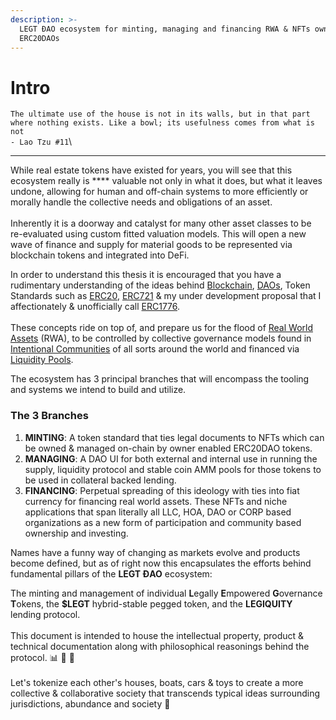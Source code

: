 ```yaml
---
description: >-
  LEGT ĐAO ecosystem for minting, managing and financing RWA & NFTs owned via
  ERC20DAOs
---
```


# Intro

`The ultimate use of the house is not in its walls, but in that part where nothing exists. Like a bowl; its usefulness comes from what is not` \
`- Lao Tzu #11`\
****

While real estate tokens have existed for years, you will see that this ecosystem really is **** valuable not only in what it does, but what it leaves undone, allowing for human and off-chain systems to more efficiently or morally handle the collective needs and obligations of an asset.\
\
Inherently it is a doorway and catalyst for many other asset classes to be re-evaluated using custom fitted valuation models.  This will open a new wave of finance and supply for material goods to be represented via blockchain tokens and integrated into DeFi.

In order to understand this thesis it is encouraged that you have a rudimentary understanding of the ideas behind [Blockchain](https://www.coinbase.com/learn/crypto-basics/plp-what-is-a-blockchain), [DAOs](https://ethereum.org/en/dao/), Token Standards such as [ERC20](https://ethereum.org/en/developers/docs/standards/tokens/erc-20/), [ERC721](https://ethereum.org/en/developers/docs/standards/tokens/erc-721/) & my under development proposal that I affectionately & unofficially call [ERC1776](https://github.com/ethereum/EIPs/pull/4713/files).\
\
These concepts ride on top of, and prepare us for the flood of [Real World Assets](https://medium.com/centrifuge/real-world-assets-a-key-building-block-for-the-future-of-defi-cc9157cb6a6a) (RWA), to be controlled by collective governance models found in [Intentional Communities](https://en.wikipedia.org/wiki/Intentional\_community) of all sorts around the world and financed via [Liquidity Pools](https://academy.binance.com/en/articles/what-are-liquidity-pools-in-defi).

The ecosystem has 3 principal branches that will encompass the tooling and systems we intend to build and utilize.

### The 3 Branches

1. **MINTING**: A token standard that ties legal documents to NFTs which can be owned & managed on-chain by owner enabled ERC20DAO tokens.
2. **MANAGING**: A DAO UI for both external and internal use in running the supply, liquidity protocol and stable coin AMM pools for those tokens to be used in collateral backed lending.
3. **FINANCING**: Perpetual spreading of this ideology with ties into fiat currency for financing real world assets. These NFTs and niche applications that span literally all LLC, HOA, DAO or CORP based organizations as a new form of participation and community based ownership and investing.

Names have a funny way of changing as markets evolve and products become defined, but as of right now this encapsulates the efforts behind fundamental pillars of the **LEGT ĐAO** ecosystem:

The minting and management of individual **L**egally **E**mpowered **G**overnance **T**okens, the **$LEGT** hybrid-stable pegged token, and the **LEGIQUITY** lending protocol.\
\
This document is intended to house the intellectual property, product & technical documentation along with philosophical reasonings behind the protocol. 📊 🤔 📄\
\
Let's tokenize each other's houses, boats, cars & toys to create a more collective & collaborative society that transcends typical ideas surrounding jurisdictions, abundance and society 👋&#x20;
